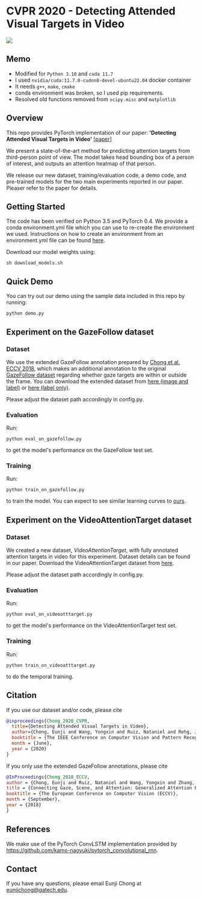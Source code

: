 # CVPR 2020 - Detecting Attended Visual Targets in Video
![](misc/teaser.gif)


## Memo
- Modified for `Python 3.10` and `cuda 11.7`
- I used `nvidia/cuda:11.7.0-cudnn8-devel-ubuntu22.04` docker container
- It needs `g++`, `make`, `cmake`
- conda environment was broken, so I used pip requirements.
- Resolved old functions removed from `scipy.misc` and `matplotlib`


## Overview
This repo provides PyTorch implementation of our paper:
**'Detecting Attended Visual Targets in Video'**  [[paper]](https://arxiv.org/abs/2003.02501)

We present a state-of-the-art method for predicting attention targets from third-person point of view. The model takes head bounding box of a person of interest, and outputs an attention heatmap of that person.

We release our new dataset, training/evaluation code, a demo code, and pre-trained models for the two main experiments reported in our paper. Pleaser refer to the paper for details.


## Getting Started
The code has been verified on Python 3.5 and PyTorch 0.4. We provide a conda environment.yml file which you can use to re-create the environment we used. Instructions on how to create an environment from an environment.yml file can be found [here](https://docs.conda.io/projects/conda/en/latest/user-guide/tasks/manage-environments.html#creating-an-environment-from-an-environment-yml-file).

Download our model weights using:
```
sh download_models.sh
```

## Quick Demo
You can try out our demo using the sample data included in this repo by running:
```
python demo.py
```

## Experiment on the GazeFollow dataset
### Dataset
We use the extended GazeFollow annotation prepared by [Chong et al. ECCV 2018](http://openaccess.thecvf.com/content_ECCV_2018/html/Eunji_Chong_Connecting_Gaze_Scene_ECCV_2018_paper.html), which makes an additional annotation to the original [GazeFollow dataset](http://gazefollow.csail.mit.edu/) regarding whether gaze targets are within or outside the frame. You can download the extended dataset from [here (image and label)](https://www.dropbox.com/s/3ejt9pm57ht2ed4/gazefollow_extended.zip?dl=0) or [here (label only)](https://www.dropbox.com/s/1mhgpu0x2w5yto6/gazefollow_extended_txtonly.zip?dl=0).

Please adjust the dataset path accordingly in config.py.
### Evaluation
Run:
```
python eval_on_gazefollow.py
```
to get the model's performance on the GazeFollow test set.
### Training
Run:
```
python train_on_gazefollow.py
```
to train the model. You can expect to see similar learning curves to [ours](https://tensorboard.dev/experiment/eDyILnKaSVa6efJXqTQkhg/).



## Experiment on the VideoAttentionTarget dataset
### Dataset
We created a new dataset, *VideoAttentionTarget*, with fully annotated attention targets in video for this experiment. Dataset details can be found in our paper. Download the VideoAttentionTarget dataset from [here](https://www.dropbox.com/s/8ep3y1hd74wdjy5/videoattentiontarget.zip?dl=0).  

Please adjust the dataset path accordingly in config.py.
### Evaluation
Run:
```
python eval_on_videoatttarget.py

```
to get the model's performance on the VideoAttentionTarget test set.
### Training
Run:
```
python train_on_videoatttarget.py
```
to do the temporal training.

## Citation
If you use our dataset and/or code, please cite
```bibtex
@inproceedings{Chong_2020_CVPR,
  title={Detecting Attended Visual Targets in Video},
  author={Chong, Eunji and Wang, Yongxin and Ruiz, Nataniel and Rehg, James M.},
  booktitle = {The IEEE Conference on Computer Vision and Pattern Recognition (CVPR)},
  month = {June},
  year = {2020}
}
```

If you only use the extended GazeFollow annotations, please cite
```bibtex
@InProceedings{Chong_2018_ECCV,
author = {Chong, Eunji and Ruiz, Nataniel and Wang, Yongxin and Zhang, Yun and Rozga, Agata and Rehg, James M.},
title = {Connecting Gaze, Scene, and Attention: Generalized Attention Estimation via Joint Modeling of Gaze and Scene Saliency},
booktitle = {The European Conference on Computer Vision (ECCV)},
month = {September},
year = {2018}
}
```


## References
We make use of the PyTorch ConvLSTM implementation provided by https://github.com/kamo-naoyuki/pytorch_convolutional_rnn.


## Contact
If you have any questions, please email Eunji Chong at eunjichong@gatech.edu.
